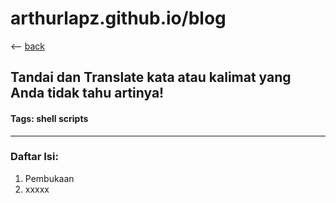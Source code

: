 # arthurlapz.github.io/blog
<-- [back](http://arthurlapz.github.io/blog.md)

## Tandai dan Translate kata atau kalimat yang Anda tidak tahu artinya!
#### Tags: shell scripts
------

### Daftar Isi:
1. Pembukaan
2. xxxxx




